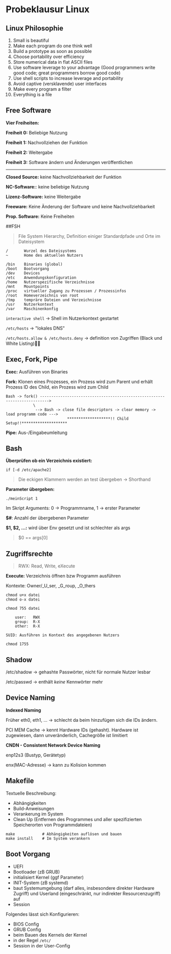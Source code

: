# Probeklausur Linux

## Linux Philosophie

1. Small is beautiful
2. Make each program do one think well
3. Build a prototype as soon as possible
4. Choose portability over efficiency
5. Store numerical data in flat ASCII files
6. Use software leverage to your advantage (Good programmers write good code; great programmers borrow good code)
7. Use shell scripts to increase leverage and portability
8. Avoid captive (versklavende) user interfaces
9. Make every program a filter
10. Everything is a file

## Free Software

**Vier Freiheiten:**

**Freiheit 0:** Beliebige Nutzung

**Freiheit 1:** Nachvollziehen der Funktion

**Freiheit 2:** Weitergabe

**Freiheit 3:** Software ändern und Änderungen veröffentlichen

---

**Closed Source:** keine Nachvollziehbarkeit der Funktion

**NC-Software:**: keine beliebige Nutzung

**Lizenz-Software:** keine Weitergabe

**Freeware:** Keine Änderung der Software und keine Nachvollziehbarkeit

**Prop. Software:** Keine Freiheiten

##FSH

> File System Hierarchy, Definition einiger Standardpfade und Orte im Dateisystem

```
/		Wurzel des Dateisystems
~		Home des aktuellen Nutzers

/bin	Binaries (global)
/boot	Bootvorgang
/dev	Devices
/etc	Anwendungskonfiguration
/home	Nutzerspezifische Verzeichnisse
/mnt	Mountpoints
/proc	virtueller Zugang zu Prozessen / Prozessinfos
/root	Homeverzeichnis von root
/tmp	tempräre Dateien und Verzeichnisse
/usr	Nutzerkontext
/var 	Maschinenkonfig
```

`interactive shell` -> Shell im Nutzerkontext gestartet

`/etc/hosts` 		->	"lokales DNS"

`/etc/hosts.allow & /etc/hosts.deny`		-> definition von Zugriffen (Black und White Listing)

## Exec, Fork, Pipe

**Exec:** Ausführen von Binaries

**Fork:** Klonen eines Prozesses, ein Prozess wird zum Parent und erhält Prozess ID des Child, ein Prozess wird zum Child

```Bash -> fork() -------------------------------------------------------------------------->
			\
	 		 --> Bash -> close file descriptors -> clear memory -> load programm code --->
	 					   *******************!! Child Setup!!********************```

**Pipe:** Aus-/Eingabeumleitung

## Bash

**Überprüfen ob ein Verzeichnis existiert:**

```
if [-d /etc/apache2]
```

> Die eckigen Klammern werden an test übergeben -> Shorthand

**Parameter übergeben:**

```
./meinScript 1
```

Im Skript Arguments: 0 -> Programmname, 1 -> erster Parameter

**$#**: Anzahl der übergebenen Parameter

**$1, $2, ...:** wird über Env gesetzt und ist schlechter als args

> $0 == args[0]

## Zugriffsrechte

> RWX: Read, Write, eXecute

**Execute:** Verzeichnis öffnen bzw Programm ausführen

Kontexte: Owner/_U_ser, _G_roup, _O_thers

```chmod u+x datei
chmod o-x datei

chmod 755 datei
	
	user: 	RWX
	group:	R-X
	other:	R-X

SUID: Ausführen in Kontext des angegebenen Nutzers

chmod 1755```

## Shadow

/etc/shadow -> gehashte Passwörter, nicht für normale Nutzer lesbar

/etc/passwd -> enthält _keine_ Kennwörter mehr

## Device Naming

**Indexed Naming**

Früher eth0, eth1, ... -> schlecht da beim hinzufügen sich die IDs ändern.

PCI MEM Cache -> kennt Hardware IDs (gehasht). Hardware ist zugewiesen, dann unveränderlich, Cachegröße ist limitiert

**CNDN - Consistent Network Device Naming**

enp12s3 (Bustyp, Gerätetyp)

enx(MAC-Adresse) -> kann zu Kolision kommen

## Makefile

Textuelle Beschreibung:

- Abhängigkeiten
- Build-Anweisungen
- Verankerung im System
- Clean Up (Entfernen des Programmes und aller spezifizierten Speicherorten von Programmdateien)

```
make 			# Abhängigkeiten auflösen und bauen
make install	# Im System verankern
```

## Boot Vorgang

- UEFI
- Bootloader (zB GRUB)
- initialisiert Kernel (ggf Parameter)
- INIT-System (zB systemd)
- baut Systemumgebung (darf alles, insbesondere direkter Hardware Zugriff) und Userland (eingeschränkt, nur indirekter Resourcenzugriff) auf
- SessionFolgendes lässt sich Konfigurieren:

- BIOS Config
- GRUB Config
- beim Bauen des Kernels der Kernel
- in der Regel `/etc/`
- Session in der User-Config
